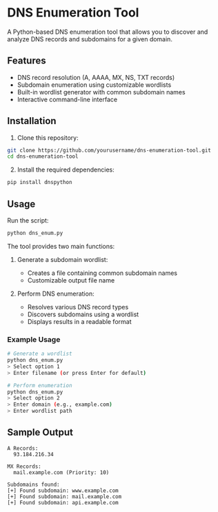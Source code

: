 # DNS Enumeration Tool

A Python-based DNS enumeration tool that allows you to discover and analyze DNS records and subdomains for a given domain.

## Features

- DNS record resolution (A, AAAA, MX, NS, TXT records)
- Subdomain enumeration using customizable wordlists
- Built-in wordlist generator with common subdomain names
- Interactive command-line interface

## Installation

1. Clone this repository:
```bash
git clone https://github.com/yourusername/dns-enumeration-tool.git
cd dns-enumeration-tool
```

2. Install the required dependencies:
```bash
pip install dnspython
```

## Usage

Run the script:
```bash
python dns_enum.py
```

The tool provides two main functions:

1. Generate a subdomain wordlist:
   - Creates a file containing common subdomain names
   - Customizable output file name

2. Perform DNS enumeration:
   - Resolves various DNS record types
   - Discovers subdomains using a wordlist
   - Displays results in a readable format

### Example Usage

```bash
# Generate a wordlist
python dns_enum.py
> Select option 1
> Enter filename (or press Enter for default)

# Perform enumeration
python dns_enum.py
> Select option 2
> Enter domain (e.g., example.com)
> Enter wordlist path
```

## Sample Output

```
A Records:
  93.184.216.34

MX Records:
  mail.example.com (Priority: 10)

Subdomains found:
[+] Found subdomain: www.example.com
[+] Found subdomain: mail.example.com
[+] Found subdomain: api.example.com
```
